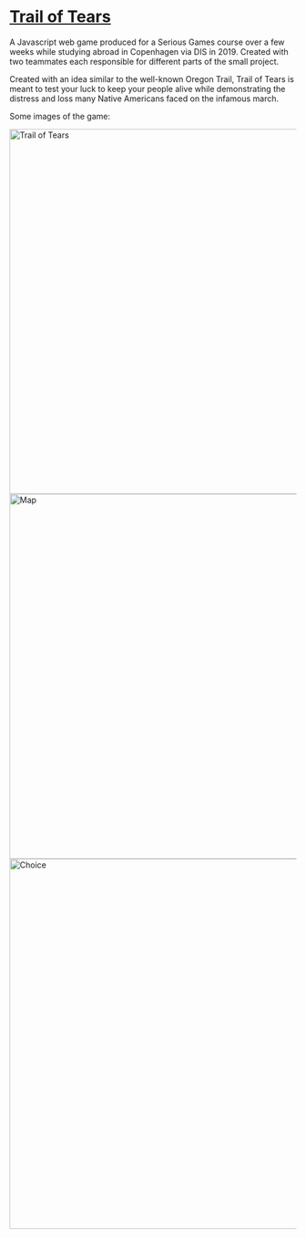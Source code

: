 # [Trail of Tears](https://willberner.github.io/Trail-of-Tears/)

A Javascript web game produced for a Serious Games course over a few weeks while studying abroad in Copenhagen via DIS in 2019. Created with two teammates each responsible for different parts of the small project.

Created with an idea similar to the well-known Oregon Trail, Trail of Tears is meant to test your luck to keep your people alive while demonstrating the distress and loss many Native Americans faced on the infamous march.

Some images of the game:

<img width="640" alt="Trail of Tears" src="https://user-images.githubusercontent.com/25047954/123500081-60ae0880-d609-11eb-81b8-154b356171ff.png">

<img width="640" alt="Map" src="https://user-images.githubusercontent.com/25047954/123500084-63a8f900-d609-11eb-82ec-35586e17475a.png">

<img width="649" alt="Choice" src="https://user-images.githubusercontent.com/25047954/123500085-64da2600-d609-11eb-8a1b-31e88013f835.png">
